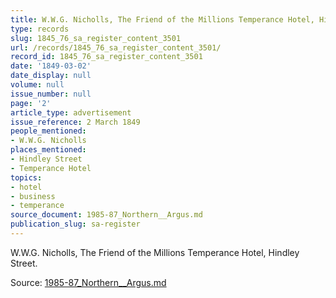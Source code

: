 ```yaml
---
title: W.W.G. Nicholls, The Friend of the Millions Temperance Hotel, Hindley Street.
type: records
slug: 1845_76_sa_register_content_3501
url: /records/1845_76_sa_register_content_3501/
record_id: 1845_76_sa_register_content_3501
date: '1849-03-02'
date_display: null
volume: null
issue_number: null
page: '2'
article_type: advertisement
issue_reference: 2 March 1849
people_mentioned:
- W.W.G. Nicholls
places_mentioned:
- Hindley Street
- Temperance Hotel
topics:
- hotel
- business
- temperance
source_document: 1985-87_Northern__Argus.md
publication_slug: sa-register
---
```


W.W.G. Nicholls, The Friend of the Millions Temperance Hotel, Hindley Street.

Source: [1985-87_Northern__Argus.md](/downloads/markdown/1985-87_Northern__Argus.md)

